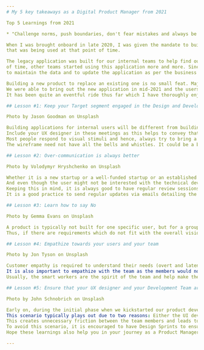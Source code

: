 ```yaml
---
# My 5 key takeaways as a Digital Product Manager from 2021

Top 5 Learnings from 2021

* "Challenge norms, push boundaries, don't fear mistakes and always be open to learning." - JJ Wilson *

When I was brought onboard in late 2020, I was given the mandate to build a new user-friendly application that would allow us to kill the legacy application
that was being used at that point of time. 

The legacy application was built for our internal teams to help find out and fix the issues being faced by users from a technical standpoint. Over the course
of time, other teams started using this application more and more. Since, this was not the original intent of building it, it was becoming quite cumbersome 
to maintain the data and to update the application as per the business users' specifications. 

Building a new product to replace an existing one is no small feat. Majorly, because your users are accustomed to a certain way of using the application and to break an existing habit is very difficult involving several protracted negotiations between all concerned parties.
We were able to bring out the new application in mid-2021 and the users loved it and thus, enabling us to finally let go of the legacy system.
It has been quite an eventful ride thus far which I have thoroughly enjoyed and keenly look forward to learning newer things to help improve myself while continuously striving to implement the learnings that I have listed below in all my endeavors.

## Lesson #1: Keep your Target segment engaged in the Design and Development right from the beginning - Wireframe helps

Photo by Jason Goodman on Unsplash

Building applications for internal users will be different from building applications for external users. But the essence remains the same and that is to ensure that you reach out to your target segment and involve them from the beginning.
Include your UX designer in these meetings as this helps to convey that you are serious in designing user-focused applications. Another advantage of this process is that during discussions, the designer could quickly grasp the user inputs and help create a UX wireframe that keeps those requirements in focus.
Most people respond to visual stimuli and hence, always try to bring a wireframe to the discussion to help them understand what you have in your mind. Presenting only datapoints will just confuse them.
The wireframe need not have all the bells and whistles. It could be a basic wireframe to help convey the concept to the users and to help them to provide inputs regarding what and how they would like to view the information on the application.

## Lesson #2: Over-communication is always better

Photo by Volodymyr Hryshchenko on Unsplash

Whether it is a new startup or a well-funded startup or an established firm, the management style differs. But, in whichever type of organization you work, the higher-ups would always be interested with the development progress and deliverable timelines.
And even though the user might not be interested with the technical development progress, they would always be keen to know the delivery timelines.
Keeping this in mind, it is always good to have regular review sessions with the users and management to ensure that all are on the same page regarding the development and timelines. This ensures that they are aware of any known or unknown delays and there is no major escalation(s) taking place which would only divert the time and attention to douse the fire instead of focusing on the product/solution development.
It is a good practice to send regular updates via emails detailing the features and functionalities deployed as part of the release and the target planned for the next release.

## Lesson #3: Learn how to say No

Photo by Gemma Evans on Unsplash

A product is typically not built for one specific user, but for a group of users and hence there will be different set of requirements from various users. We need to strategize the requirements to ensure that they are in line with the vision of the product/solution.
Thus, if there are requirements which do not fit with the overall vision, we need to communicate the same with the users. I utilize the MoSCoW prioritization framework with my users to help them identify which requirements make a better fit to the product scope and which ones are mere embellishments.

## Lesson #4: Empathize towards your users and your team

Photo by Jon Tyson on Unsplash

Customer empathy is required to understand their needs (overt and latent) and pain points. Our target users were pleasantly surprised when we brought our first developed wireframe to them and it really helped kickstart their continuous journey with us to help design a product that they themselves would regularly use.
It is also important to empathize with the team as the members would not be at their peak productivity all at the same time. Every team usually consists of two types of workers: smart workers and hard workers. Both are equally required for a successful delivery.
Usually, the smart workers are the spirit of the team and help make the team a more cohesive unit. The hard workers are typically a quiet lot and are usually considered to be slow with their deliverables. But, quite a few times in my career, I have observed them to provide good insights into a deliverable and find out bugs or issues which weren't considered by anyone.

## Lesson #5: Ensure that your UX designer and your Development Team are in sync with the designs

Photo by John Schnobrich on Unsplash

Early on, during the initial phase when we kickstarted our product development journey, our designer would bring out awesome UX design screens for the UI. But our UI developers would struggle to deliver the same output as shown on the screens.
This scenario typically plays out due to two reasons: Either the UI developers are not experienced enough to bring those screens to life, or the designs could not be developed through existing technology stack defined for the development.
This creates unnecessary friction between the team members and leads to constant trade-off on the design.
To avoid this scenario, it is encouraged to have Design Sprints to ensure that the designs are getting finalized as per the technical strength of the developers and helps push the developers to build upon their technical expertise to help provide amazing user experience.
Hope these learnings also help you in your journey as a Product Manager.

---
```


